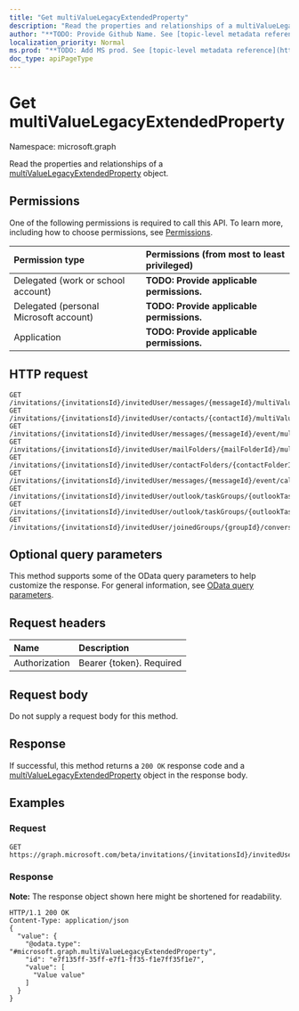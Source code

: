 ```yaml
---
title: "Get multiValueLegacyExtendedProperty"
description: "Read the properties and relationships of a multiValueLegacyExtendedProperty object."
author: "**TODO: Provide Github Name. See [topic-level metadata reference](https://msgo.azurewebsites.net/add/document/guidelines/metadata.html#topic-level-metadata)**"
localization_priority: Normal
ms.prod: "**TODO: Add MS prod. See [topic-level metadata reference](https://msgo.azurewebsites.net/add/document/guidelines/metadata.html#topic-level-metadata)**"
doc_type: apiPageType
---
```


# Get multiValueLegacyExtendedProperty

Namespace: microsoft.graph

Read the properties and relationships of a [multiValueLegacyExtendedProperty](../resources/multivaluelegacyextendedproperty.md) object.

## Permissions
One of the following permissions is required to call this API. To learn more, including how to choose permissions, see [Permissions](/concepts/permissions-reference.md).

|Permission type|Permissions (from most to least privileged)|
|:---|:---|
|Delegated (work or school account)|**TODO: Provide applicable permissions.**|
|Delegated (personal Microsoft account)|**TODO: Provide applicable permissions.**|
|Application|**TODO: Provide applicable permissions.**|

## HTTP request
<!-- {
  "blockType": "ignored"
}
-->
``` http
GET /invitations/{invitationsId}/invitedUser/messages/{messageId}/multiValueExtendedProperties/{multiValueLegacyExtendedPropertyId}
GET /invitations/{invitationsId}/invitedUser/contacts/{contactId}/multiValueExtendedProperties/{multiValueLegacyExtendedPropertyId}
GET /invitations/{invitationsId}/invitedUser/messages/{messageId}/event/multiValueExtendedProperties/{multiValueLegacyExtendedPropertyId}
GET /invitations/{invitationsId}/invitedUser/mailFolders/{mailFolderId}/multiValueExtendedProperties/{multiValueLegacyExtendedPropertyId}
GET /invitations/{invitationsId}/invitedUser/contactFolders/{contactFolderId}/multiValueExtendedProperties/{multiValueLegacyExtendedPropertyId}
GET /invitations/{invitationsId}/invitedUser/messages/{messageId}/event/calendar/multiValueExtendedProperties/{multiValueLegacyExtendedPropertyId}
GET /invitations/{invitationsId}/invitedUser/outlook/taskGroups/{outlookTaskGroupId}/taskFolders/{outlookTaskFolderId}/multiValueExtendedProperties/{multiValueLegacyExtendedPropertyId}
GET /invitations/{invitationsId}/invitedUser/outlook/taskGroups/{outlookTaskGroupId}/taskFolders/{outlookTaskFolderId}/tasks/{outlookTaskId}/multiValueExtendedProperties/{multiValueLegacyExtendedPropertyId}
GET /invitations/{invitationsId}/invitedUser/joinedGroups/{groupId}/conversations/{conversationId}/threads/{conversationThreadId}/posts/{postId}/multiValueExtendedProperties/{multiValueLegacyExtendedPropertyId}
```

## Optional query parameters
This method supports some of the OData query parameters to help customize the response. For general information, see [OData query parameters](/graph/query-parameters).

## Request headers
|Name|Description|
|:---|:---|
|Authorization|Bearer {token}. Required|

## Request body
Do not supply a request body for this method.

## Response
If successful, this method returns a `200 OK` response code and a [multiValueLegacyExtendedProperty](../resources/multivaluelegacyextendedproperty.md) object in the response body.

## Examples

### Request
<!-- {
  "blockType": "request",
  "name": "get_multivaluelegacyextendedproperty"
}
-->
``` http
GET https://graph.microsoft.com/beta/invitations/{invitationsId}/invitedUser/messages/{messageId}/multiValueExtendedProperties/{multiValueLegacyExtendedPropertyId}
```

### Response
**Note:** The response object shown here might be shortened for readability.
<!-- {
  "blockType": "response",
  "truncated": true,
  "@odata.type": "microsoft.graph.multiValueLegacyExtendedProperty"
}
-->
``` http
HTTP/1.1 200 OK
Content-Type: application/json
{
  "value": {
    "@odata.type": "#microsoft.graph.multiValueLegacyExtendedProperty",
    "id": "e7f135ff-35ff-e7f1-ff35-f1e7ff35f1e7",
    "value": [
      "Value value"
    ]
  }
}
```

